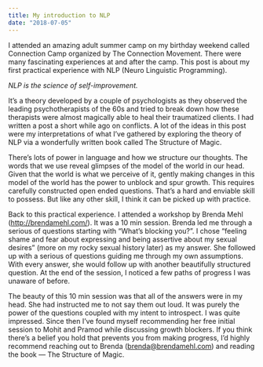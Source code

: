 ```yaml
---
title: My introduction to NLP
date: "2018-07-05"
---
```


I attended an amazing adult summer camp on my birthday weekend called Connection Camp organized by The Connection Movement. There were many fascinating experiences at and after the camp. This post is about my first practical experience with NLP (Neuro Linguistic Programming).

_NLP is the science of self-improvement._

It’s a theory developed by a couple of psychologists as they observed the leading psychotherapists of the 60s and tried to break down how these therapists were almost magically able to heal their traumatized clients.
I had written a post a short while ago on conflicts. A lot of the ideas in this post were my interpretations of what I’ve gathered by exploring the theory of NLP via a wonderfully written book called The Structure of Magic.

There’s lots of power in language and how we structure our thoughts. The words that we use reveal glimpses of the model of the world in our head. Given that the world is what we perceive of it, gently making changes in this model of the world has the power to unblock and spur growth. This requires carefully constructed open ended questions. That’s a hard and enviable skill to possess. But like any other skill, I think it can be picked up with practice.

Back to this practical experience. I attended a workshop by Brenda Mehl (http://brendamehl.com/). It was a 10 min session. Brenda led me through a serious of questions starting with “What’s blocking you?”. I chose “feeling shame and fear about expressing and being assertive about my sexual desires” (more on my rocky sexual history later) as my answer. She followed up with a serious of questions guiding me through my own assumptions. With every answer, she would follow up with another beautifully structured question. At the end of the session, I noticed a few paths of progress I was unaware of before.

The beauty of this 10 min session was that all of the answers were in my head. She had instructed me to not say them out loud. It was purely the power of the questions coupled with my intent to introspect.
I was quite impressed. Since then I’ve found myself recommending her free initial session to Mohit and Pramod while discussing growth blockers. If you think there’s a belief you hold that prevents you from making progress, I’d highly recommend reaching out to Brenda (brenda@brendamehl.com) and reading the book — The Structure of Magic.
